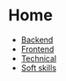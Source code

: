 # Home

-   [Backend](/backend)
-   [Frontend](/frontend)
-   [Technical](/technical)
-   [Soft skills](/soft-skills)
